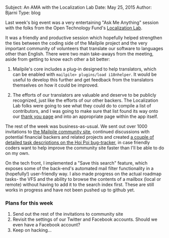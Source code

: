 Subject: An AMA with the Localization Lab
Date: May 25, 2015
Author: Bjarni
Type: blog

Last week's big event was a very entertaining "Ask Me Anything"
session with the folks from the Open Technology Fund's [Localization
Lab](http://www.localizationlab.org/).

It was a friendly and productive session which hopefully helped
strengthen the ties between the coding side of the Mailpile project and
the very important community of volunteers that translate our software
to languages other than English. There were two main take-aways from the
meeting, aside from getting to know each other a bit better:

1. Mailpile's core includes a plug-in designed to help translators,
   which can be enabled with `mailpile> plugins/load i18nhelper`. It
   would be useful to develop this further and get feedback from the
   translators themselves on how it could be improved.

2. The efforts of our translators are valuable and deserve to be
   publicly recognized, just like the efforts of our other backers.
   The Localization Lab folks were going to see what they could do
   to compile a list of contributors, and I was going to make sure
   that list found its way onto our [thank you page](/thank-you/)
   and into an appropriate page within the app itself.

The rest of the week was business-as-usual. We sent out over 1000
invitations to [the Mailpile community site](/roadmap/), continued
discussions with potential financial backers and related projects and
created [a couple of detailed task descriptions on the Hoi Poi
bug-tracker](https://github.com/mailpile/HoiPoi/issues), in case
friendly coders want to help improve the community site faster than
I'll be able to do on my own.

On the tech front, I implemented a "Save this search" feature, which
exposes some of the back-end's automated mail filter functionality in
a (hopefully!) user-friendly way. I also made progress on the actual
roadmap tasks- the VFS and the ability to browse the contents of a
mailbox (local or remote) without having to add it to the search index
first. These are still works in progress and have not been pushed up
to github yet.


### Plans for this week

1. Send out the rest of the invitations to community site
2. Revisit the settings of our Twitter and Facebook accounts. Should we
   even have a Facebook account?
3. Keep on hacking...


